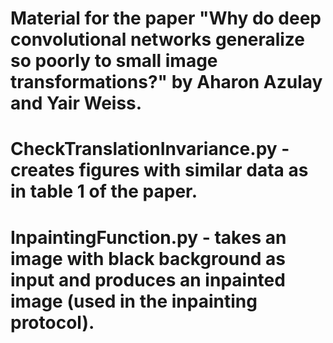 # Material for the paper "Why do deep convolutional networks generalize so poorly to small image transformations?" by Aharon Azulay and Yair Weiss.

# CheckTranslationInvariance.py - creates figures with similar data as in table 1 of the paper.


# InpaintingFunction.py - takes an image with black background as input and produces an inpainted image (used in the inpainting protocol).
